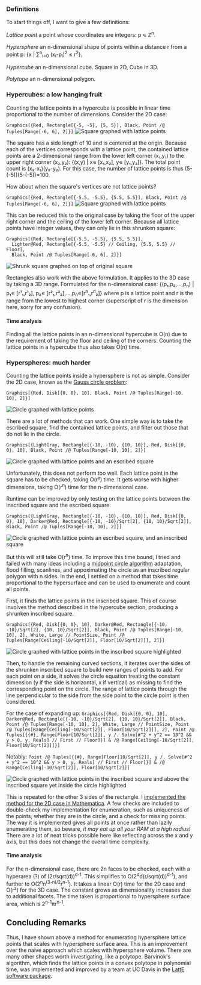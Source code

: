 ### Definitions

To start things off, I want to give a few definitions:

*Lattice point* a point whose coordinates are integers: p &#8714; &#8484;<sup>n</sup>.

*Hypersphere* an n-dimensional shape of points within a distance r from a point p: {x | &#8721;<sup>n</sup><sub>i=0</sub> (x<sub>i</sub>-p<sub>i</sub>)<sup>2</sup> &le; r<sup>2</sup>}.

*Hypercube* an n-dimensional cube. Square in 2D, Cube in 3D.

*Polytope* an n-dimensional polygon.


### Hypercubes: a low hanging fruit
Counting the lattice points in a hypercube is possible in linear time proportional to the number of dimensions. Consider the 2D case:

`Graphics[{Red, Rectangle[{-5, -5}, {5, 5}], Black, Point /@ Tuples[Range[-6, 6], 2]}]`
![Square graphed with lattice points](/files/squarelatticeeasy.svg)

The square has a side length of 10 and is centered at the origin. Because each of the vertices corresponds with a lattice point, the contained lattice points are a 2-dimensional range from the lower left corner (x&#8321;,y&#8321;) to the upper right corner (x&#8322;,y&#8322;): {(x,y) | x&#8714; \[x&#8321;,x&#8322;\], y&#8714; \[y&#8321;,y&#8322;\]}. The total point count is (x&#8322;-x&#8321;)(y&#8322;-y&#8322;). For this case, the number of lattice points is thus (5-(-5))(5-(-5))=100.

How about when the square's vertices are not lattice points?

`Graphics[{Red, Rectangle[{-5.5, -5.5}, {5.5, 5.5}], Black, Point /@ Tuples[Range[-6, 6], 2]}]`
![Square graphed with lattice points](/files/squarelattice.svg)

 This can be reduced this to the original case by taking the floor of the upper right corner and the ceiling of the lower left corner. Because all lattice points have integer values, they can only lie in this shrunken square: 
```
Graphics[{Red, Rectangle[{-5.5, -5.5}, {5.5, 5.5}], 
  Lighter@Red, Rectangle[{-5.5, -5.5} // Ceiling, {5.5, 5.5} // Floor],
  Black, Point /@ Tuples[Range[-6, 6], 2]}]
```
![Shrunk square graphed on top of original square](/files/squarelatticeshrunk.svg)

Rectangles also work with the above formulation. It applies to the 3D case by taking a 3D range. Formulated for the n-dimensional case: {(p&#8321;,p&#8322;,...,p<sub>n</sub>) | p&#8321;&#8714; \[r&#185;&#8321;,r&#185;&#8322;\], p&#8322;&#8714; \[r&#178;&#8321;,r&#178;&#8322;\],...,p<sub>n</sub>&#8714;\[r<sup>n</sup>&#8321;,r<sup>n</sup>&#8322;\]} where p is a lattice point and r is the range from the lowest to highest corner (superscript of r is the dimension here, sorry for any confusion).

#### Time analysis

Finding all the lattice points in an n-dimensional hypercube is O(n) due to the requirement of taking the floor and ceiling of the corners. Counting the lattice points in a hypercube thus also takes O(n) time.

### Hyperspheres: much harder

Counting the lattice points inside a hypersphere is not as simple. Consider the 2D case, known as the [Gauss circle problem](https://en.wikipedia.org/wiki/Gauss_circle_problem):

`Graphics[{Red, Disk[{0, 0}, 10], Black, Point /@ Tuples[Range[-10, 10], 2]}]`

![Circle graphed with lattice points](/files/circlelattice.svg)

There are a lot of methods that can work. One simple way is to take the escribed square, find the contained lattice points, and filter out those that do not lie in the circle.

`Graphics[{LightGray, Rectangle[{-10, -10}, {10, 10}], Red, Disk[{0, 0}, 10], Black, Point /@ Tuples[Range[-10, 10], 2]}]`

![Circle graphed with lattice points and an escribed square](/files/escribedsquare.svg)

Unfortunately, this does not perform too well. Each lattice point in the square has to be checked, taking O(r&#178;) time. It gets worse with higher dimensions, taking O(r<sup>n</sup>) time for the n-dimensional case.

Runtime can be improved by only testing on the lattice points between the inscribed square and the escribed square:

`Graphics[{LightGray, Rectangle[{-10, -10}, {10, 10}], Red, Disk[{0, 0}, 10], Darker@Red, Rectangle[{-10, -10}/Sqrt[2], {10, 10}/Sqrt[2]], Black, Point /@ Tuples[Range[-10, 10], 2]}]`

![Circle graphed with lattice points an escribed square, and an inscribed square](/files/escribedsquareandinscribedsquare.svg)

But this will still take O(r<sup>n</sup>) time. To improve this time bound, I tried and failed with many ideas including a [midpoint circle algorithm](https://en.wikipedia.org/wiki/Midpoint_circle_algorithm) adaptation, flood filling, scanlines, and appoximating the circle as an inscribed regular polygon with n sides. In the end, I settled on a method that takes time proportional to the hypersurface and can be used to enumerate and count all points.

First, it finds the lattice points in the inscribed square. This of course involves the method described in the hypercube section, producing a shrunken inscribed square.

`Graphics[{Red, Disk[{0, 0}, 10], Darker@Red, Rectangle[{-10, -10}/Sqrt[2], {10, 10}/Sqrt[2]], Black, Point /@ Tuples[Range[-10, 10], 2], White, Large // PointSize, Point /@ Tuples[Range[Ceiling[-10/Sqrt[2]], Floor[10/Sqrt[2]]], 2]}]`

![Circle graphed with lattice points in the inscribed square highlighted](/files/inscribedsquarehighlightedlatticepoints.svg)

Then, to handle the remaining curved sections, it iterates over the sides of the shrunken inscribed square to build new ranges of points to add. For each point on a side, it solves the circle equation treating the constant dimension (y if the side is horizontal, x if vertical) as missing to find the corresponding point on the circle. The range of lattice points through the line perpendicular to the side from the side point to the circle point is then considered.

For the case of expanding up:
`Graphics[{Red, Disk[{0, 0}, 10], Darker@Red, Rectangle[{-10, -10}/Sqrt[2], {10, 10}/Sqrt[2]], Black, Point /@ Tuples[Range[-10, 10], 2], White, Large // PointSize, Point /@ Tuples[Range[Ceiling[-10/Sqrt[2]], Floor[10/Sqrt[2]]], 2], Point /@ Tuples[{{#}, Range[Floor[10/Sqrt[2]], y /. Solve[#^2 + y^2 == 10^2 && y > 0, y, Reals] // First // Floor]}] & /@ Range[Ceiling[-10/Sqrt[2]], Floor[10/Sqrt[2]]]}]`

Notably: `Point /@ Tuples[{{#}, Range[Floor[10/Sqrt[2]], y /. Solve[#^2 + y^2 == 10^2 && y > 0, y, Reals] // First // Floor]}] & /@ Range[Ceiling[-10/Sqrt[2]], Floor[10/Sqrt[2]]]`

![Circle graphed with lattice points in the inscribed square and above the inscribed square yet inside the circle highlighted](/files/inscribedsquareexpandedup.svg)

This is repeated for the other 3 sides of the rectangle. I [implemented the method for the 2D case in Mathematica](/files/circle_lattice.pdf). A few checks are included to double-check my implementation for enumeration, such as uniqueness of the points, whether they are in the circle, and a check for missing points. The way it is implemented gives all points at once rather than lazily enumerating them, so beware, *it may eat up all your RAM at a high radius!* There are a lot of neat tricks possible here like reflecting across the x and y axis, but this does not change the overall time complexity.


#### Time analysis

For the n-dimensional case, there are 2n faces to be checked, each with a hyperarea (?) of (2r/sqrt(d))<sup>d-1</sup>. This simplifies to O(2<sup>d</sup>d(r/sqrt(d))<sup>d-1</sup>), and further to O(2<sup>n</sup>n<sup>(3-n)/2</sup>r<sup>n-1</sup>). It takes a linear O(r) time for the 2D case and O(r&#178;) for the 3D case. The constant grows as dimensionality increases due to additional facets. The time taken is proportional to hypersphere surface area, which is 2<sup>n-1</sup>πr<sup>n-1</sup>.

## Concluding Remarks

Thus, I have shown above a method for enumerating hypersphere lattice points that scales with hypersphere surface area. This is an improvement over the naive approach which scales with hypersphere volume. There are many other shapes worth investigating, like a polytope. Barvinok's algorithm, which finds the lattice points in a convex polytope in polynomial time, was implemented and improved by a team at UC Davis in the [LattE software package](https://www.math.ucdavis.edu/~latte/).

